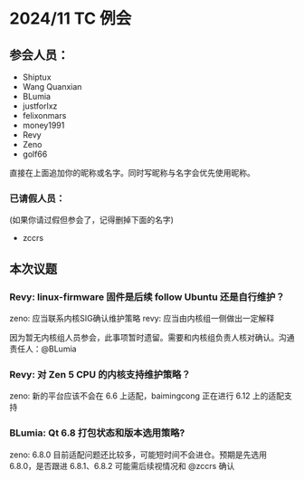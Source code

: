2024/11 TC 例会
===

## 参会人员：

- Shiptux
- Wang Quanxian
- BLumia
- justforlxz
- felixonmars
- money1991
- Revy
- Zeno
- golf66


直接在上面追加你的昵称或名字。同时写昵称与名字会优先使用昵称。

### 已请假人员：

(如果你请过假但参会了，记得删掉下面的名字)

- zccrs

## 本次议题

### Revy: linux-firmware 固件是后续 follow Ubuntu 还是自行维护？

zeno: 应当联系内核SIG确认维护策略
revy: 应当由内核组一侧做出一定解释

因为暂无内核组人员参会，此事项暂时遗留。需要和内核组负责人核对确认。沟通责任人：@BLumia

### Revy: 对 Zen 5 CPU 的内核支持维护策略？

zeno: 新的平台应该不会在 6.6 上适配，baimingcong 正在进行 6.12 上的适配支持

### BLumia: Qt 6.8 打包状态和版本选用策略?

zeno: 6.8.0 目前适配问题还比较多，可能短时间不会进仓。预期是先选用 6.8.0，是否跟进 6.8.1、6.8.2 可能需后续视情况和 @zccrs 确认

